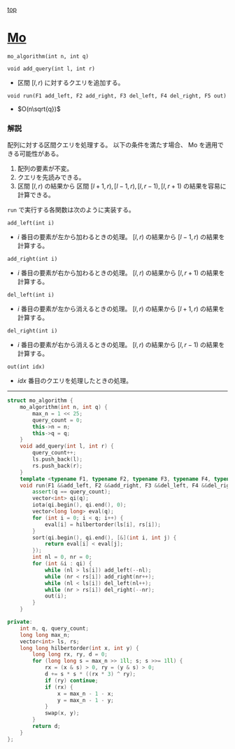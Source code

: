 [top](../lib.md)

# [Mo](./mo.cpp)

`mo_algorithm(int n, int q)`

`void add_query(int l, int r)`
- 区間 $[l, r)$ に対するクエリを追加する。

`void run(F1 add_left, F2 add_right, F3 del_left, F4 del_right, F5 out)`
- $O(n\sqrt{q})$

### 解説
配列に対する区間クエリを処理する。
以下の条件を満たす場合、 Mo を適用できる可能性がある。

1. 配列の要素が不変。
2. クエリを先読みできる。
3. 区間 $[l, r)$ の結果から 区間 $[l+1, r), [l-1, r), [l, r-1), [l,r+1)$ の結果を容易に計算できる。

`run` で実行する各関数は次のように実装する。

`add_left(int i)`
- $i$ 番目の要素が左から加わるときの処理。 $[l, r)$ の結果から $[l-1, r)$ の結果を計算する。

`add_right(int i)`
- $i$ 番目の要素が右から加わるときの処理。 $[l, r)$ の結果から $[l, r+1)$ の結果を計算する。

`del_left(int i)`
- $i$ 番目の要素が左から消えるときの処理。 $[l, r)$ の結果から $[l+1, r)$ の結果を計算する。

`del_right(int i)`
- $i$ 番目の要素が右から消えるときの処理。 $[l, r)$ の結果から $[l, r-1)$ の結果を計算する。

`out(int idx)`
- $idx$ 番目のクエリを処理したときの処理。

---

```cpp
struct mo_algorithm {
    mo_algorithm(int n, int q) {
        max_n = 1 << 25;
        query_count = 0;
        this->n = n;
        this->q = q;
    }
    void add_query(int l, int r) {
        query_count++;
        ls.push_back(l);
        rs.push_back(r);
    }
    template <typename F1, typename F2, typename F3, typename F4, typename F5>
    void run(F1 &&add_left, F2 &&add_right, F3 &&del_left, F4 &&del_right, F5 &&out) {
        assert(q == query_count);
        vector<int> qi(q);
        iota(qi.begin(), qi.end(), 0);
        vector<long long> eval(q);
        for (int i = 0; i < q; i++) {
            eval[i] = hilbertorder(ls[i], rs[i]);
        }
        sort(qi.begin(), qi.end(), [&](int i, int j) {
            return eval[i] < eval[j];
        });
        int nl = 0, nr = 0;
        for (int &i : qi) {
            while (nl > ls[i]) add_left(--nl);
            while (nr < rs[i]) add_right(nr++);
            while (nl < ls[i]) del_left(nl++);
            while (nr > rs[i]) del_right(--nr);
            out(i);
        }
    }

private:
    int n, q, query_count;
    long long max_n;
    vector<int> ls, rs;
    long long hilbertorder(int x, int y) {
        long long rx, ry, d = 0;
        for (long long s = max_n >> 1ll; s; s >>= 1ll) {
            rx = (x & s) > 0, ry = (y & s) > 0;
            d += s * s * ((rx * 3) ^ ry);
            if (ry) continue;
            if (rx) {
                x = max_n - 1 - x;
                y = max_n - 1 - y;
            }
            swap(x, y);
        }
        return d;
    }
};

```